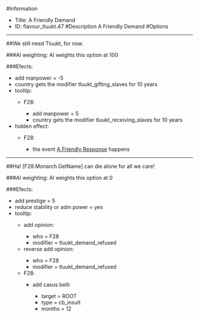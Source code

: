 #Information
 - Title: A Friendly Demand
 - ID: flavour_tluukt.47
#Description
A Friendly Demand
#Options

___
##We still need Tluukt, for now.

###AI weighting:
AI weights this option at 100


###Efects:<ul><li>add manpower = -5</li><li>country gets the modifier tluukt_gifting_slaves for 10 years</li><li>tooltip:</li><ul><li>F28:</li><ul><li>add manpower = 5</li><li>country gets the modifier tluukt_receiving_slaves for 10 years</li></ul></ul><li>hidden effect:</li><ul><li>F28:</li><ul><li>the event [A Friendly Response](../events/a_friendly_response.md) happens</li></ul></ul></ul>

___
##Ha! [F28.Monarch.GetName] can die alone for all we care!

###AI weighting:
AI weights this option at 0


###Efects:<ul><li>add prestige = 5</li><li>reduce stability or adm power = yes</li><li>tooltip:</li><ul><li>add opinion:</li><ul><li>who = F28</li><li>modifier = tluukt_demand_refused</li></ul><li>reverse add opinion:</li><ul><li>who = F28</li><li>modifier = tluukt_demand_refused</li></ul><li>F28:</li><ul><li>add casus belli:</li><ul><li>target = ROOT</li><li>type = cb_insult</li><li>months = 12</li></ul></ul></ul></ul>
